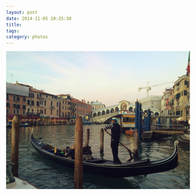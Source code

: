 ```yaml
---
layout: post
date: 2014-11-05 20:25:30
title: 
tags:
category: photos
---
```


![title](/assets/photoblog/gondola-on-the-grand-canal.jpg)